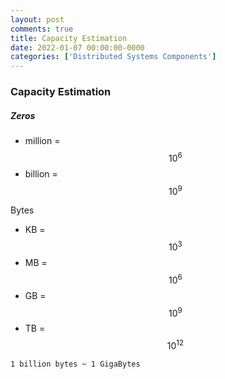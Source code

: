 ```yaml
---
layout: post
comments: true
title: Capacity Estimation
date: 2022-01-07 00:00:00-0000
categories: ['Distributed Systems Components']
---
```


### Capacity Estimation

##### Zeros

* million = $$10^6$$
* billion = $$10^9$$

Bytes

* KB = $$10^3$$
* MB = $$10^6$$
* GB = $$10^9$$
* TB = $$10^{12}$$


```
1 billion bytes ~ 1 GigaBytes
```